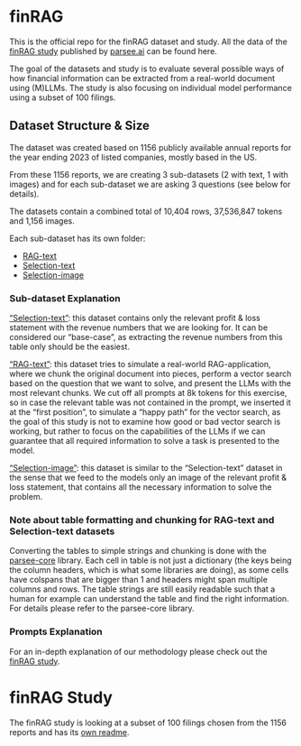 # finRAG

This is the official repo for the finRAG dataset and study. All the data of the [finRAG study](https://www.parsee.ai/en/blog/finrag-dataset-and-study/) published by [parsee.ai](https://parsee.ai) can be found here.

The goal of the datasets and study is to evaluate several possible ways of how financial information can be extracted from a real-world document using (M)LLMs. The study is also focusing on individual model performance using a subset of 100 filings.

## Dataset Structure & Size
The dataset was created based on 1156 publicly available annual reports for the year ending 2023 of listed companies, mostly based in the US.

From these 1156 reports, we are creating 3 sub-datasets (2 with text, 1 with images) and for each sub-dataset we are asking 3 questions (see below for details).

The datasets contain a combined total of 10,404 rows, 37,536,847 tokens and 1,156 images.

Each sub-dataset has its own folder:
* [RAG-text](data/rag-text)
* [Selection-text](data/selection-text)
* [Selection-image](data/selection-image)

### Sub-dataset Explanation
[“Selection-text”](data/selection-text): this dataset contains only the relevant profit & loss statement with the revenue numbers that we are looking for. It can be considered our “base-case”, as extracting the revenue numbers from this table only should be the easiest.

[“RAG-text”](data/rag-text): this dataset tries to simulate a real-world RAG-application, where we chunk the original document into pieces, perform a vector search based on the question that we want to solve, and present the LLMs with the most relevant chunks. We cut off all prompts at 8k tokens for this exercise, so in case the relevant table was not contained in the prompt, we inserted it at the “first position”, to simulate a “happy path” for the vector search, as the goal of this study is not to examine how good or bad vector search is working, but rather to focus on the capabilities of the LLMs if we can guarantee that all required information to solve a task is presented to the model.

[“Selection-image”](data/selection-image): this dataset is similar to the “Selection-text” dataset in the sense that we feed to the models only an image of the relevant profit & loss statement, that contains all the necessary information to solve the problem.

### Note about table formatting and chunking for RAG-text and Selection-text datasets
Converting the tables to simple strings and chunking is done with the [parsee-core](https://github.com/parsee-ai/parsee-core) library. Each cell in table is not just a dictionary (the keys being the column headers, which is what some libraries are doing), as some cells have colspans that are bigger than 1 and headers might span multiple columns and rows. The table strings are still easily readable such that a human for example can understand the table and find the right information. For details please refer to the parsee-core library.

### Prompts Explanation
For an in-depth explanation of our methodology please check out the [finRAG study](https://www.parsee.ai/en/blog/finrag-dataset-and-study/). 

# finRAG Study
The finRAG study is looking at a subset of 100 filings chosen from the 1156 reports and has its [own readme](study/README.md).